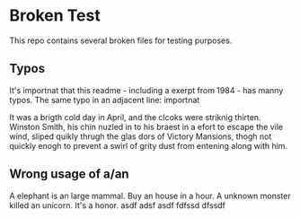 # Broken Test

This repo contains several broken files for testing purposes.


## Typos

It's importnat that this readme - including a
exerpt from 1984 - has manny typos.
The same typo in an adjacent line: importnat

It was a brigth cold day in April, and the clcoks were striknig thirten.
Winston Smith, his chin nuzled in to his braest in a efort to escape the
vile wind, sliped quikly thrugh the glas dors of Victory Mansions,
thogh not quickly enogh to prevent a swirl of grity dust from entening
along with him.


## Wrong usage of a/an

A elephant is an large mammal.
Buy an house in a hour.
A unknown monster killed an unicorn.
It's a honor.
asdf
adsf
asdf
fdfssd
dfssdf
